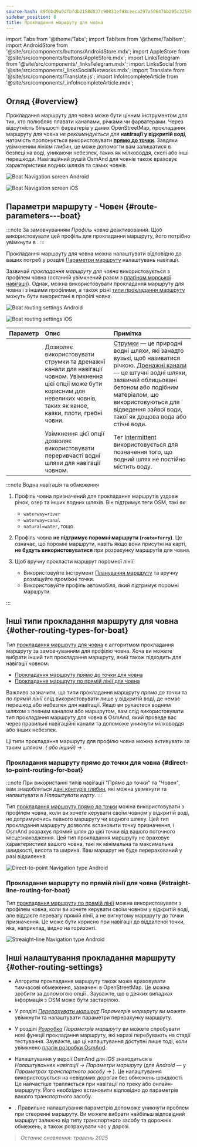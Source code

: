 ```yaml
---
source-hash: 89f0bd9a9dfbfdb2158d837c90031efd8ceeca297a50647bb295c32585e91830
sidebar_position: 8
title: Прокладання маршруту для човна
---
```

import Tabs from '@theme/Tabs';
import TabItem from '@theme/TabItem';
import AndroidStore from '@site/src/components/buttons/AndroidStore.mdx';
import AppleStore from '@site/src/components/buttons/AppleStore.mdx';
import LinksTelegram from '@site/src/components/_linksTelegram.mdx';
import LinksSocial from '@site/src/components/_linksSocialNetworks.mdx';
import Translate from '@site/src/components/Translate.js';
import InfoIncompleteArticle from '@site/src/components/_infoIncompleteArticle.mdx';

## Огляд {#overview}

Прокладання маршруту для човна може бути цінним інструментом для тих, хто полюбляє плавати каналами, річками чи фарватерами. Через відсутність більшості фарватерів у даних OpenStreetMap, прокладання маршруту для човна *не рекомендується* для **навігації у відкритій воді**, натомість пропонується використовувати **[прямо до точки](#direct-to-point-routing-for-boat)**. Завдяки увімкненим лініям глибин, це може допомогти вам залишатися в безпеці на воді, уникаючи небезпек, таких як мілководдя, скелі або інші перешкоди.
Навігаційний рушій OsmAnd для човнів також враховує характеристики водних шляхів та самих човнів.

<Tabs groupId="operating-systems" queryString="current-os">

<TabItem value="android" label="Android">

![Boat Navigation screen Android](@site/static/img/navigation/boat/boat_navigation_android.png)

</TabItem>

<TabItem value="ios" label="iOS">

![Boat Navigation screen iOS](@site/static/img/navigation/boat/boat_navigation_ios.png)

</TabItem>

</Tabs>

## Параметри маршруту - Човен {#route-parameters---boat}

:::note
За замовчуванням *Профіль човна* деактивований. Щоб використовувати цей профіль для прокладання маршруту, його потрібно увімкнути в *<Translate android="true" ids="shared_string_menu,shared_string_settings,application_profiles"/>*.
:::

Прокладання маршруту для човна можна налаштувати відповідно до ваших потреб у розділі [Параметри маршруту](../../navigation/guidance/navigation-settings.md#route-parameters) налаштувань навігації.

Зазвичай *прокладання маршруту для човна* використовується з профілем човна (останній увімкнений разом з [плагіном морської навігації](../../plugins/nautical-charts.md)). Однак, можна використовувати прокладання маршруту для човна і з іншими профілями, а також різні [типи прокладання маршруту](#other-routing-types-for-boat) можуть бути використані в профілі човна.

<Tabs groupId="operating-systems" queryString="current-os">

<TabItem value="android" label="Android">

![Boat routing settings Android](@site/static/img/navigation/routing/boat_routing_andr.png)

</TabItem>

<TabItem value="ios" label="iOS">

![Boat routing settings iOS](@site/static/img/navigation/routing/boat_routing_ios.png)

</TabItem>

</Tabs>

| Параметр | Опис | Примітка |
|:------------|:---------------|:---------------|
| *<Translate android="true" ids="routing_attr_allow_streams_name"/>* | Дозволяє використовувати струмки та дренажні канали для навігації човном. Увімкнення цієї опції може бути корисним для невеликих човнів, таких як каное, каяки, плоти, гребні човни. | [Струмки](https://wiki.openstreetmap.org/wiki/Tag:waterway%3Dstream) — це природні водні шляхи, які занадто вузькі, щоб називатися річкою. [Дренажні канали](https://wiki.openstreetmap.org/wiki/Tag:waterway%3Ddrain) — це штучні водні шляхи, зазвичай облицьовані бетоном або подібним матеріалом, що використовуються для відведення зайвої води, такої як дощова вода або стічні води. |
| *<Translate android="true" ids="routing_attr_allow_intermittent_name"/>* | Увімкнення цієї опції дозволяє використовувати переривчасті водні шляхи для навігації човном. | Тег [Intermittent](https://wiki.openstreetmap.org/wiki/Key:intermittent) використовується для позначення того, що водний шлях не постійно містить воду. |

:::note Водна навігація та обмеження

1. Профіль човна призначений для прокладання маршрутів уздовж річок, озер та інших водних шляхів. Він підтримує теги OSM, такі як:
    - `waterway=river`
    - `waterway=canal`
    - `natural=water`, тощо.

2. Профіль човна **не підтримує поромні маршрути (`route=ferry`)**. Це означає, що поромні маршрути, навіть якщо вони присутні на карті, **не будуть використовуватися** при розрахунку маршрутів для човна.

3. Щоб вручну прокласти маршрут поромної лінії:

    - Використовуйте інструмент [Планування маршруту](../../plan-route/create-route.md) та вручну розміщуйте проміжні точки.
    - Використовуйте профіль автомобіля, який підтримує поромні маршрути.

:::

## Інші типи прокладання маршруту для човна {#other-routing-types-for-boat}

Тип [прокладання маршруту для човна](#route-parameters---boat) є алгоритмом прокладання маршруту за замовчуванням для профілю човна. Хоча ви можете вибрати інший тип прокладання маршруту, який також підходить для навігації човном:

- [Прокладання маршруту прямо до точки для човна](./boat-navigation.md#direct-to-point-routing-for-boat)
- [Прокладання маршруту по прямій лінії для човна](./boat-navigation.md#straight-line-routing-for-boat)

Важливо зазначити, що типи прокладання маршруту *прямо до точки* та *по прямій лінії* слід використовувати лише у відкритій воді, де немає перешкод або небезпек для навігації. Якщо ви рухаєтеся водним шляхом з певним каналом або маршрутом, вам слід використовувати тип прокладання маршруту для човна в OsmAnd, який проведе вас через правильні навігаційні канали та допоможе уникнути мілководдя або інших небезпек.

Ці типи прокладання маршруту для профілю човна можна активувати за таким шляхом: *<Translate android="true" ids="shared_string_menu,shared_string_settings,configure_profile"/> (<Translate android="true" ids="app_mode_boat"/> або інший) → <Translate android="true" ids="routing_settings_2,nav_type_hint"/>*.

### Прокладання маршруту прямо до точки для човна {#direct-to-point-routing-for-boat}

:::note
При використанні типів навігації "Прямо до точки" та "Човен", вам знадобляться [дані контурів глибин](../../plugins/nautical-charts.md#nautical-map-style), які можна увімкнути та налаштувати в *Налаштувати карту*.
:::

Тип [прокладання маршруту прямо до точки](./direct-to-point-routing.md) можна використовувати з профілем човна, коли ви хочете керувати своїм човном у відкритій воді, не дотримуючись певного маршруту чи водного шляху. Цей тип прокладання маршруту дозволяє встановити точку призначення, і OsmAnd розрахує прямий шлях до цієї точки від вашого поточного місцезнаходження. Цей тип прокладання маршруту не враховує характеристики вашого човна, такі як мінімальна та максимальна швидкості, висота та ширина. Ваш маршрут не буде перерахований у разі відхилення.

![Direct-to-point Navigation type Android](@site/static/img/navigation/boat/direct_navigation_type_android.png)

### Прокладання маршруту по прямій лінії для човна {#straight-line-routing-for-boat}

Тип [прокладання маршруту по прямій лінії](./straight-line-routing) можна використовувати з профілем човна, коли ви хочете керувати своїм човном у відкритій воді, але віддаєте перевагу прямій лінії, а не вигнутому маршруту до точки призначення. Це може бути корисно при навігації до віддаленої точки, яка, наприклад, видно на горизонті.

![Streaight-line Navigation type Android](@site/static/img/navigation/boat/straight_navigation_type_android.png)

## Інші налаштування прокладання маршруту {#other-routing-settings}

- Алгоритм прокладання маршруту також може враховувати тимчасові обмеження, зазначені в OpenStreetMap. Це можна зробити за допомогою опції *[<Translate android="true" ids="temporary_conditional_routing"/>](../routing/osmand-routing.md#consider-temporary-limitations)*. Зауважте, що в деяких випадках інформація з OSM може бути застарілою.

- У розділі [*Перерахувати маршрут*](../../navigation/guidance/navigation-settings.md#recalculate-route) *Параметрів маршруту* ви можете увімкнути та налаштувати параметри перерахунку маршруту.

- У розділі [*Розробка*](../guidance/navigation-settings.md#development-settings) *Параметрів маршруту* ви можете спробувати нові функції прокладання маршруту, які наразі перебувають на стадії тестування. Зауважте, що ці налаштування доступні лише тоді, коли увімкнено [плагін розробки OsmAnd](../../plugins/development.md).

- Налаштування *[<Translate ios="true" ids="road_speeds"/>](../guidance/navigation-settings.md#road-speeds)* у версії OsmAnd для *iOS* знаходиться в *Налаштуваннях навігації → Параметри маршруту* (для *Android* — у *Параметрах транспортного засобу → [<Translate android="true" ids="default_speed_setting_title"/>](../guidance/navigation-settings.md#default-speed--road-speeds)*). Це налаштування використовується на невідомих дорогах без обмежень швидкості. Це найчастіше трапляється при навігації по треку або онлайн-маршруту. Його необхідно встановити відповідно до параметрів вашого транспортного засобу.

- *[<Translate ios="true" ids="vehicle_parameters"/>](../guidance/navigation-settings.md#vehicle-parameters)*. Правильне налаштування параметрів допоможе уникнути проблем при створенні маршруту. Ви можете вибрати найбільш відповідний маршрут залежно від типу транспортного засобу та дорожніх обмежень, а також розрахувати час у дорозі.

> *Останнє оновлення: травень 2025*